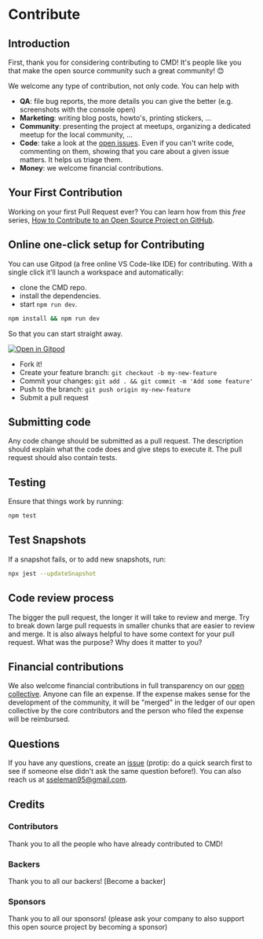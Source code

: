 # Contribute

## Introduction

First, thank you for considering contributing to CMD! It's people like you that make the open source community such a great community! 😊

We welcome any type of contribution, not only code. You can help with

- **QA**: file bug reports, the more details you can give the better (e.g. screenshots with the console open)
- **Marketing**: writing blog posts, howto's, printing stickers, ...
- **Community**: presenting the project at meetups, organizing a dedicated meetup for the local community, ...
- **Code**: take a look at the [open issues](issues). Even if you can't write code, commenting on them, showing that you care about a given issue matters. It helps us triage them.
- **Money**: we welcome financial contributions.

## Your First Contribution

Working on your first Pull Request ever? You can learn how from this _free_ series, [How to Contribute to an Open Source Project on GitHub](https://app.egghead.io/playlists/how-to-contribute-to-an-open-source-project-on-github).

## Online one-click setup for Contributing

You can use Gitpod (a free online VS Code-like IDE) for contributing. With a single click it'll launch a workspace and automatically:

- clone the CMD repo.
- install the dependencies.
- start `npm run dev`.

```bash
npm install && npm run dev
```

So that you can start straight away.

[![Open in Gitpod](https://gitpod.io/button/open-in-gitpod.svg)](https://gitpod.io/#https://github.com/CMDjs/CMD)

- Fork it!
- Create your feature branch: `git checkout -b my-new-feature`
- Commit your changes: `git add . && git commit -m 'Add some feature'`
- Push to the branch: `git push origin my-new-feature`
- Submit a pull request

## Submitting code

Any code change should be submitted as a pull request. The description should explain what the code does and give steps to execute it. The pull request should also contain tests.

## Testing

Ensure that things work by running:

```sh
npm test
```

## Test Snapshots

If a snapshot fails, or to add new snapshots, run:

```sh
npx jest --updateSnapshot
```

## Code review process

The bigger the pull request, the longer it will take to review and merge. Try to break down large pull requests in smaller chunks that are easier to review and merge.
It is also always helpful to have some context for your pull request. What was the purpose? Why does it matter to you?

## Financial contributions

We also welcome financial contributions in full transparency on our [open collective](https://opencollective.com/CMD).
Anyone can file an expense. If the expense makes sense for the development of the community, it will be "merged" in the ledger of our open collective by the core contributors and the person who filed the expense will be reimbursed.

## Questions

If you have any questions, create an [issue](issue) (protip: do a quick search first to see if someone else didn't ask the same question before!).
You can also reach us at sseleman95@gmail.com.

## Credits

### Contributors

Thank you to all the people who have already contributed to CMD!

### Backers

Thank you to all our backers! [Become a backer]

### Sponsors

Thank you to all our sponsors! (please ask your company to also support this open source project by becoming a sponsor)
